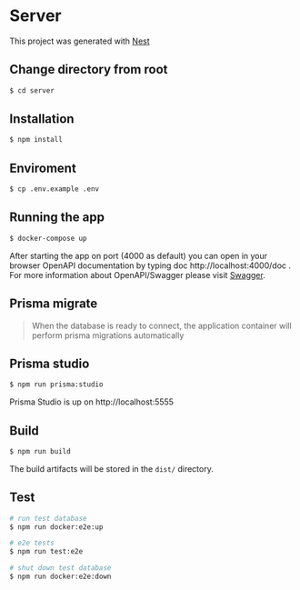 # Server

This project was generated with [Nest](https://github.com/nestjs/nest)

## Change directory from root

```bash
$ cd server
```

## Installation

```bash
$ npm install
```

## Enviroment

```bash
$ cp .env.example .env
```

## Running the app

```bash
$ docker-compose up
```

After starting the app on port (4000 as default) you can open in your browser OpenAPI documentation by typing doc http://localhost:4000/doc . For more information about OpenAPI/Swagger please visit [Swagger](https://swagger.io/).

## Prisma migrate

> When the database is ready to connect, the application container will perform prisma migrations automatically

## Prisma studio

```bash
$ npm run prisma:studio
```

Prisma Studio is up on http://localhost:5555

## Build

```bash
$ npm run build
```

The build artifacts will be stored in the `dist/` directory.

## Test

```bash
# run test database
$ npm run docker:e2e:up

# e2e tests
$ npm run test:e2e

# shut down test database
$ npm run docker:e2e:down
```

